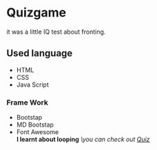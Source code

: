 # Quizgame
it was a little IQ test about fronting.

## Used language ##
- HTML
- CSS
- Java Script
### Frame Work ###
- Bootstap
- MD Bootstap
- Font Awesome\
**I learnt about looping**
*\you can check out [Quiz](https://Jagrati1213.github.io/Quizgame)*
